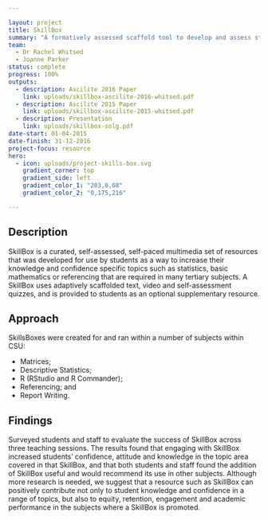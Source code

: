 ```yaml
---

layout: project
title: SkillBox
summary: "A formatively assessed scaffold tool to develop and assess student skills."
team:
  - Dr Rachel Whitsed
  - Joanne Parker
status: complete
progress: 100%
outputs:
  - description: Ascilite 2016 Paper
    link: uploads/skillbox-ascilite-2016-whitsed.pdf
  - description: Ascilite 2015 Paper
    link: uploads/skillbox-ascilite-2015-whitsed.pdf
  - description: Presentation
    link: uploads/skillbox-solg.pdf
date-start: 01-04-2015
date-finish: 31-12-2016
project-focus: resource
hero:
  - icon: uploads/project-skills-box.svg
    gradient_corner: top
    gradient_side: left
    gradient_color_1: "203,0,68"
    gradient_color_2: "0,175,216"

---
```


## Description

SkillBox is a curated, self-assessed, self-paced multimedia set of resources that was developed for use by students as a way to increase their knowledge and confidence specific topics such as statistics, basic mathematics or referencing that are required in many tertiary subjects. A SkillBox uses
adaptively scaffolded text, video and self-assessment quizzes, and is provided to students as an optional supplementary resource.

## Approach

SkillsBoxes were created for and ran within a number of subjects within CSU:

- Matrices;
- Descriptive Statistics;
- R (RStudio and R Commander);
- Referencing; and
- Report Writing.

## Findings

Surveyed students and staff to evaluate the success of SkillBox across three teaching sessions. The results found that engaging with SkillBox increased students’ confidence, attitude and knowledge in the topic area covered in that SkillBox, and that both students and staff found the addition of SkillBox useful and would recommend its use in other subjects. Although more research is needed, we suggest that a resource such as SkillBox can positively contribute not only to student knowledge and confidence in a range of topics, but also to equity, retention, engagement and academic performance in the subjects where a SkillBox is promoted.
